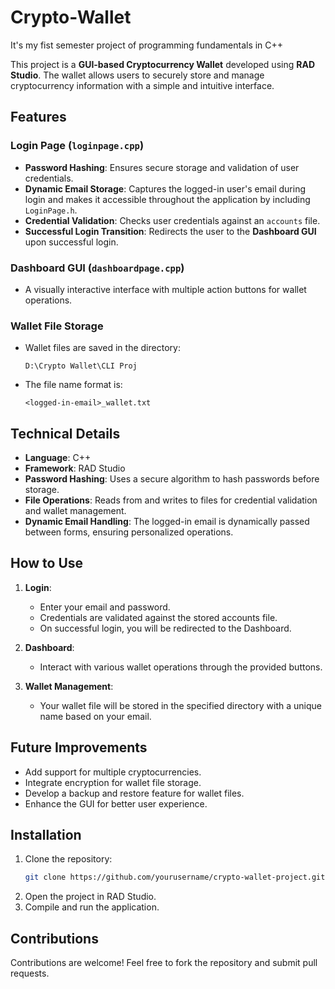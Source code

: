# Crypto-Wallet
It's my fist semester project of programming fundamentals in C++

This project is a **GUI-based Cryptocurrency Wallet** developed using **RAD Studio**. The wallet allows users to securely store and manage cryptocurrency information with a simple and intuitive interface.

## Features

### Login Page (`loginpage.cpp`)
- **Password Hashing**: Ensures secure storage and validation of user credentials.
- **Dynamic Email Storage**: Captures the logged-in user's email during login and makes it accessible throughout the application by including `LoginPage.h`.
- **Credential Validation**: Checks user credentials against an `accounts` file.
- **Successful Login Transition**: Redirects the user to the **Dashboard GUI** upon successful login.

### Dashboard GUI (`dashboardpage.cpp`)
- A visually interactive interface with multiple action buttons for wallet operations.

### Wallet File Storage
- Wallet files are saved in the directory:
  ```
  D:\Crypto Wallet\CLI Proj
  ```
- The file name format is:
  ```
  <logged-in-email>_wallet.txt
  ```

## Technical Details
- **Language**: C++
- **Framework**: RAD Studio
- **Password Hashing**: Uses a secure algorithm to hash passwords before storage.
- **File Operations**: Reads from and writes to files for credential validation and wallet management.
- **Dynamic Email Handling**: The logged-in email is dynamically passed between forms, ensuring personalized operations.

## How to Use
1. **Login**:
   - Enter your email and password.
   - Credentials are validated against the stored accounts file.
   - On successful login, you will be redirected to the Dashboard.

2. **Dashboard**:
   - Interact with various wallet operations through the provided buttons.

3. **Wallet Management**:
   - Your wallet file will be stored in the specified directory with a unique name based on your email.

## Future Improvements
- Add support for multiple cryptocurrencies.
- Integrate encryption for wallet file storage.
- Develop a backup and restore feature for wallet files.
- Enhance the GUI for better user experience.

## Installation
1. Clone the repository:
   ```bash
   git clone https://github.com/yourusername/crypto-wallet-project.git
   ```
2. Open the project in RAD Studio.
3. Compile and run the application.

## Contributions
Contributions are welcome! Feel free to fork the repository and submit pull requests.

